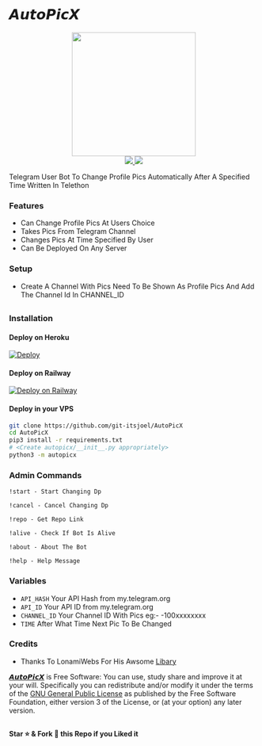# 𝘼𝙪𝙩𝙤𝙋𝙞𝙘𝙓

<p align="center">
  <a href="https://www.python.org">
    <img src="http://ForTheBadge.com/images/badges/made-with-python.svg" width ="250">
  </a>
  <br>
  <a href="https://github.com/git-itsjoel/AutoPicX/stargazers">
    <img src="https://img.shields.io/github/stars/git-itsjoel/AutoPicX?style=social">
  </a>
  <a href="https://github.com/Cpflicks/Autopic/fork">
    <img src="https://img.shields.io/github/forks/git-itsjoel/AutoPicX?label=Fork&style=social">
  </a>  
</p>


Telegram User Bot To Change Profile Pics Automatically After A Specified Time Written In Telethon

### Features
- Can Change Profile Pics At Users Choice
- Takes Pics From Telegram Channel
- Changes Pics At Time Specified By User
- Can Be Deployed On Any Server

### Setup

- Create A Channel With Pics Need To Be Shown As Profile Pics And Add The Channel Id In CHANNEL_ID 

##
### Installation
#### Deploy on Heroku

[![Deploy](https://www.herokucdn.com/deploy/button.svg)](https://heroku.com/deploy?template=https://github.com/git-itsjoel/AutoPicX)</br>

#### Deploy on Railway
[![Deploy on Railway](https://railway.app/button.svg)](https://railway.app/template/WACW1t?referralCode=ZSWmf0)

#### Deploy in your VPS
````bash
git clone https://github.com/git-itsjoel/AutoPicX
cd AutoPicX
pip3 install -r requirements.txt
# <Create autopicx/__init__.py appropriately>
python3 -m autopicx
````

### Admin Commands

```
!start - Start Changing Dp

!cancel - Cancel Changing Dp

!repo - Get Repo Link

!alive - Check If Bot Is Alive

!about - About The Bot 

!help - Help Message 
```

### Variables

* `API_HASH` Your API Hash from my.telegram.org
* `API_ID` Your API ID from my.telegram.org
* `CHANNEL_ID` Your Channel ID With Pics eg:- -100xxxxxxxx
* `TIME` After What Time Next Pic To Be Changed 


### Credits

- Thanks To LonamiWebs For His Awsome [Libary](https://github.com/LonamiWebs/Telethon)


[𝘼𝙪𝙩𝙤𝙋𝙞𝙘𝙓](https://github.com/Cpflicks/Autopic) is Free Software: You can use, study share and improve it at your
will. Specifically you can redistribute and/or modify it under the terms of the
[GNU General Public License](https://www.gnu.org/licenses/gpl.html) as
published by the Free Software Foundation, either version 3 of the License, or
(at your option) any later version. 

##

   **Star ⭐ & Fork 🍴 this Repo if you Liked it**


